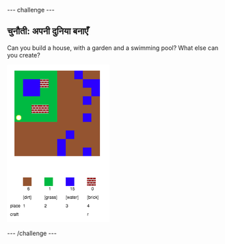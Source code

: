\--- challenge \---

## चुनौती: अपनी दुनिया बनाएँ

Can you build a house, with a garden and a swimming pool? What else can you create?

![स्क्रीनशॉट](images/craft-build-example.png)

\--- /challenge \---